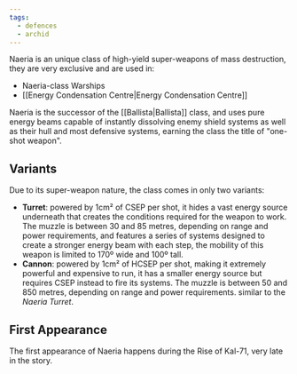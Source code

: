 ```yaml
---
tags:
  - defences
  - archid
---
```

Naeria is an unique class of high-yield super-weapons of mass destruction, they are very exclusive and are used in:
- Naeria-class Warships
- [[Energy Condensation Centre|Energy Condensation Centre]]

Naeria is the successor of the [[Ballista|Ballista]] class, and uses pure energy beams capable of instantly dissolving enemy shield systems as well as their hull and most defensive systems, earning the class the title of "one-shot weapon".

## Variants
Due to its super-weapon nature, the class comes in only two variants:

- **Turret**: powered by 1cm² of CSEP per shot, it hides a vast energy source underneath that creates the conditions required for the weapon to work. The muzzle is between 30 and 85 metres, depending on range and power requirements, and features a series of systems designed to create a stronger energy beam with each step, the mobility of this weapon is limited to 170º wide and 100º tall.
- **Cannon**: powered by 1cm² of HCSEP per shot, making it extremely powerful and expensive to run, it has a smaller energy source but requires CSEP instead to fire its systems. The muzzle is between 50 and 850 metres, depending on range and power requirements. similar to the *Naeria Turret*.

## First Appearance
The first appearance of Naeria happens during the Rise of Kal-71, very late in the story.